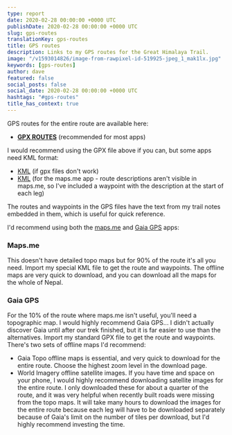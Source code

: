 ```yaml
---
type: report
date: 2020-02-28 00:00:00 +0000 UTC
publishDate: 2020-02-28 00:00:00 +0000 UTC
slug: gps-routes
translationKey: gps-routes
title: GPS routes
description: Links to my GPS routes for the Great Himalaya Trail.
image: "/v1593014826/image-from-rawpixel-id-519925-jpeg_1_mak1lx.jpg"
keywords: [gps-routes]
author: dave
featured: false
social_posts: false
social_date: 2020-02-28 00:00:00 +0000 UTC
hashtags: "#gps-routes"
title_has_context: true
---
```


GPS routes for the entire route are available here: 

* **[GPX ROUTES](https://www.dropbox.com/s/1hop91c1n9m2sw0/routes-v7.gpx?dl=0)** (recommended for most apps)  

I would recommend using the GPX file above if you can, but some apps need KML format:

* [KML](https://www.dropbox.com/s/qui9xxadj4imj1u/routes-v7.kml?dl=0) (if gpx files don't work)  
* [KML](https://www.dropbox.com/s/s46r0b8eko9yynw/routes-for-maps-me-v7.kml?dl=0) (for the maps.me app - route descriptions aren't visible in maps.me, so I've included a waypoint with the description at the start of each leg)  

The routes and waypoints in the GPS files have the text from my trail notes embedded in them, which is useful for quick reference.

I'd recommend using both the [maps.me](https://maps.me/) and [Gaia GPS](https://www.gaiagps.com/) apps:

### Maps.me

This doesn't have detailed topo maps but for 90% of the route it's all you need. Import my special KML file to get the route and waypoints. The offline maps are very quick to download, and you can download all the maps for the whole of Nepal.

### Gaia GPS

For the 10% of the route where maps.me isn't useful, you'll need a topographic map. I would highly recommend Gaia GPS... I didn't actually discover Gaia until after our trek finished, but it is far easier to use than the alternatives. Import my standard GPX file to get the route and waypoints. There's two sets of offline maps I'd recommend:

* Gaia Topo offline maps is essential, and very quick to download for the entire route. Choose the highest zoom level in the download page.  
* World Imagery offline satellite images. If you have time and space on your phone, I would highly recommend downloading satellite images for the entire route. I only downloaded these for about a quarter of the route, and it was very helpful when recently built roads were missing from the topo maps. It will take many hours to download the images for the entire route because each leg will have to be downloaded separately because of Gaia's limit on the number of tiles per download, but I'd highly recommend investing the time.
